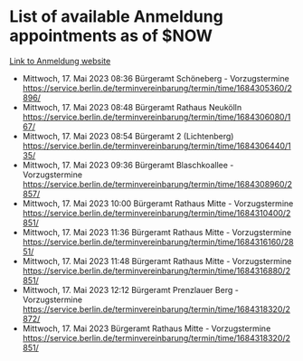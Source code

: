 # List of available Anmeldung appointments as of $NOW
[Link to Anmeldung website](https://service.berlin.de/terminvereinbarung/termin/tag.php?termin=1&anliegen[]=120686&dienstleisterlist=122210,122217,327316,122219,327312,122227,327314,122231,327346,122243,327348,122254,122252,329742,122260,329745,122262,329748,122271,327278,122273,327274,122277,327276,330436,122280,327294,122282,327290,122284,327292,122291,327270,122285,327266,122286,327264,122296,327268,150230,329760,122297,327286,122294,327284,122312,329763,122314,329775,122304,327330,122311,327334,122309,327332,317869,122281,327352,122279,329772,122283,122276,327324,122274,327326,122267,329766,122246,327318,122251,327320,122257,327322,122208,327298,122226,327300&herkunft=http%3A%2F%2Fservice.berlin.de%2Fdienstleistung%2F120686%2F)
- Mittwoch, 17. Mai 2023 08:36 Bürgeramt Schöneberg - Vorzugstermine https://service.berlin.de/terminvereinbarung/termin/time/1684305360/2896/
- Mittwoch, 17. Mai 2023 08:48 Bürgeramt Rathaus Neukölln https://service.berlin.de/terminvereinbarung/termin/time/1684306080/167/
- Mittwoch, 17. Mai 2023 08:54 Bürgeramt 2 (Lichtenberg) https://service.berlin.de/terminvereinbarung/termin/time/1684306440/135/
- Mittwoch, 17. Mai 2023 09:36 Bürgeramt Blaschkoallee - Vorzugstermine https://service.berlin.de/terminvereinbarung/termin/time/1684308960/2857/
- Mittwoch, 17. Mai 2023 10:00 Bürgeramt Rathaus Mitte - Vorzugstermine https://service.berlin.de/terminvereinbarung/termin/time/1684310400/2851/
- Mittwoch, 17. Mai 2023 11:36 Bürgeramt Rathaus Mitte - Vorzugstermine https://service.berlin.de/terminvereinbarung/termin/time/1684316160/2851/
- Mittwoch, 17. Mai 2023 11:48 Bürgeramt Rathaus Mitte - Vorzugstermine https://service.berlin.de/terminvereinbarung/termin/time/1684316880/2851/
- Mittwoch, 17. Mai 2023 12:12 Bürgeramt Prenzlauer Berg - Vorzugstermine https://service.berlin.de/terminvereinbarung/termin/time/1684318320/2872/
- Mittwoch, 17. Mai 2023  Bürgeramt Rathaus Mitte - Vorzugstermine https://service.berlin.de/terminvereinbarung/termin/time/1684318320/2851/
